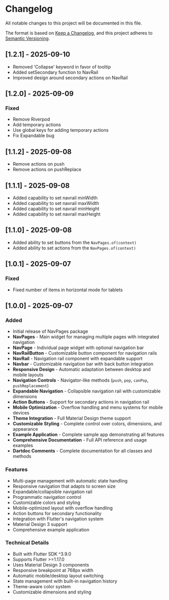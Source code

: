 # Changelog

All notable changes to this project will be documented in this file.

The format is based on [Keep a Changelog](https://keepachangelog.com/en/1.0.0/),
and this project adheres to [Semantic Versioning](https://semver.org/spec/v2.0.0.html).

## [1.2.1] - 2025-09-10
- Removed 'Collapse' keyword in favor of tooltip
- Added setSecondary function to NavRail
- Improved design around secondary actions on NavRail

## [1.2.0] - 2025-09-09

### Fixed
- Remove Riverpod
- Add temporary actions
- Use global keys for adding temporary actions
- Fix Expandable bug


## [1.1.2] - 2025-09-08
- Remove actions on push
- Remove actions on pushReplace

## [1.1.1] - 2025-09-08
- Added capability to set navrail minWidth
- Added capability to set navrail maxWidth
- Added capability to set navrail minHeight
- Added capability to set navrail maxHeight

## [1.1.0] - 2025-09-08
- Added ability to set buttons from the `NavPages.of(context)`
- Added ability to set actions from the `NavPages.of(context)`

## [1.0.1] - 2025-09-07

### Fixed
- Fixed number of items in horizontal mode for tablets

## [1.0.0] - 2025-09-07

### Added
- Initial release of NavPages package
- **NavPages** - Main widget for managing multiple pages with integrated navigation
- **NavPage** - Individual page widget with optional navigation bar
- **NavRailButton** - Customizable button component for navigation rails
- **NavRail** - Navigation rail component with expandable support
- **Navbar** - Customizable navigation bar with back button integration
- **Responsive Design** - Automatic adaptation between desktop and mobile layouts
- **Navigation Controls** - Navigator-like methods (`push`, `pop`, `canPop`, `pushReplacement`)
- **Expandable Navigation** - Collapsible navigation rail with customizable dimensions
- **Action Buttons** - Support for secondary actions in navigation rail
- **Mobile Optimization** - Overflow handling and menu systems for mobile devices
- **Theme Integration** - Full Material Design theme support
- **Customizable Styling** - Complete control over colors, dimensions, and appearance
- **Example Application** - Complete sample app demonstrating all features
- **Comprehensive Documentation** - Full API reference and usage examples
- **Dartdoc Comments** - Complete documentation for all classes and methods

### Features
- Multi-page management with automatic state handling
- Responsive navigation that adapts to screen size
- Expandable/collapsible navigation rail
- Programmatic navigation control
- Customizable colors and styling
- Mobile-optimized layout with overflow handling
- Action buttons for secondary functionality
- Integration with Flutter's navigation system
- Material Design 3 support
- Comprehensive example application

### Technical Details
- Built with Flutter SDK ^3.9.0
- Supports Flutter >=1.17.0
- Uses Material Design 3 components
- Responsive breakpoint at 768px width
- Automatic mobile/desktop layout switching
- State management with built-in navigation history
- Theme-aware color system
- Customizable dimensions and styling
